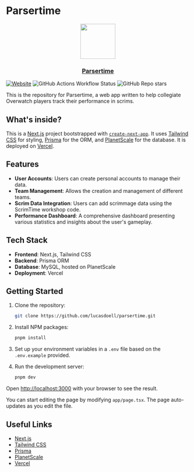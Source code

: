 # Parsertime

<p align="center">
  <a href="https://parsertime.app">
    <img src="https://parsertime.app/icon.png" height="96">
    <h3 align="center">Parsertime</h3>
  </a>
</p>

[![Website](https://img.shields.io/website?style=for-the-badge&labelColor=000&up_message=Operational&url=https%3A%2F%2Fparsertime.app)](https://parsertime.app)
![GitHub Actions Workflow Status](https://img.shields.io/github/actions/workflow/status/lucasdoell/parsertime/vitest.yml?style=for-the-badge&label=Tests&labelColor=000)
![GitHub Repo stars](https://img.shields.io/github/stars/lucasdoell/parsertime?style=for-the-badge&labelColor=000)

This is the repository for Parsertime, a web app written to help collegiate Overwatch players track their performance in scrims.

## What's inside?

This is a [Next.js](https://nextjs.org/) project bootstrapped with [`create-next-app`](https://github.com/vercel/next.js/tree/canary/packages/create-next-app). It uses [Tailwind CSS](https://tailwindcss.com/) for styling, [Prisma](https://prisma.io) for the ORM, and [PlanetScale](https://planetscale.com/) for the database. It is deployed on [Vercel](https://vercel.com/).

## Features

- **User Accounts**: Users can create personal accounts to manage their data.
- **Team Management**: Allows the creation and management of different teams.
- **Scrim Data Integration**: Users can add scrimmage data using the ScrimTime workshop code.
- **Performance Dashboard**: A comprehensive dashboard presenting various statistics and insights about the user's gameplay.

## Tech Stack

- **Frontend**: Next.js, Tailwind CSS
- **Backend**: Prisma ORM
- **Database**: MySQL, hosted on PlanetScale
- **Deployment**: Vercel

## Getting Started

1. Clone the repository:
   ```sh
   git clone https://github.com/lucasdoell/parsertime.git
   ```
2. Install NPM packages:
   ```sh
   pnpm install
   ```
3. Set up your environment variables in a `.env` file based on the `.env.example` provided.

4. Run the development server:
   ```bash
   pnpm dev
   ```

Open [http://localhost:3000](http://localhost:3000) with your browser to see the result.

You can start editing the page by modifying `app/page.tsx`. The page auto-updates as you edit the file.

## Useful Links

- [Next.js](https://nextjs.org/)
- [Tailwind CSS](https://tailwindcss.com/)
- [Prisma](https://www.prisma.io/)
- [PlanetScale](https://planetscale.com/)
- [Vercel](https://vercel.com/)
